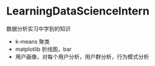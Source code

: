 # LearningDataScienceIntern
数据分析实习中学到的知识

- k-means 聚类
- matplotlib 折线图，bar
- 用户画像，对每个用户分析，用户群分析，行为模式分析
